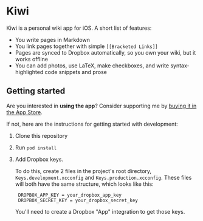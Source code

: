 # Kiwi

Kiwi is a personal wiki app for iOS. A short list of features: 

* You write pages in Markdown
* You link pages together with simple `[[Bracketed Links]]`
* Pages are synced to Dropbox automatically, so you own your wiki, but it works
  offline
* You can add photos, use LaTeX, make checkboxes, and write syntax-highlighted 
  code snippets and prose

## Getting started

Are you interested in **using the app**? Consider supporting me by [buying it in
the App Store](https://itunes.apple.com/us/app/kiwi-personal-wiki/id1158640011?mt=8).

If not, here are the instructions for getting started with development:

1. Clone this repository
2. Run `pod install`
3. Add Dropbox keys. 
  
   To do this, create 2 files in the project's root directory,
   `Keys.development.xcconfig` and `Keys.production.xcconfig`. These files will
   both have the same structure, which looks like this: 

        DROPBOX_APP_KEY = your_dropbox_app_key
        DROPBOX_SECRET_KEY = your_dropbox_secret_key

   You'll need to create a Dropbox "App" integration to get those keys.
